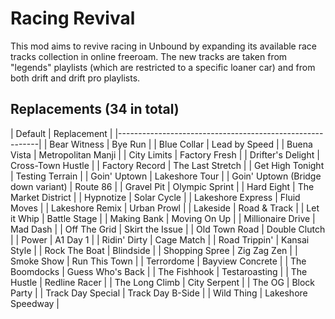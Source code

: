 # Racing Revival

This mod aims to revive racing in Unbound by expanding its available race tracks
collection in online freeroam. The new tracks are taken from "legends" playlists
(which are restricted to a specific loaner car) and from both drift and drift
pro playlists.

## Replacements (34 in total)

| Default                            | Replacement         |
|----------------------------------------------------------|
| Bear Witness                       | Bye Run             |
| Blue Collar                        | Lead by Speed       |
| Buena Vista                        | Metropolitan Manji  |
| City Limits                        | Factory Fresh       |
| Drifter's Delight                  | Cross-Town Hustle   |
| Factory Record                     | The Last Stretch    |
| Get High Tonight                   | Testing Terrain     |
| Goin' Uptown                       | Lakeshore Tour      |
| Goin' Uptown (Bridge down variant) | Route 86            |
| Gravel Pit                         | Olympic Sprint      |
| Hard Eight                         | The Market District |
| Hypnotize                          | Solar Cycle         |
| Lakeshore Express                  | Fluid Moves         |
| Lakeshore Remix                    | Urban Prowl         |
| Lakeside                           | Road & Track        |
| Let it Whip                        | Battle Stage        |
| Making Bank                        | Moving On Up        |
| Millionaire Drive                  | Mad Dash            |
| Off The Grid                       | Skirt the Issue     |
| Old Town Road                      | Double Clutch       |
| Power                              | A1 Day 1            |
| Ridin' Dirty                       | Cage Match          |
| Road Trippin'                      | Kansai Style        |
| Rock The Boat                      | Blindside           |
| Shopping Spree                     | Zig Zag Zen         |
| Smoke Show                         | Run This Town       |
| Terrordome                         | Bayview Concrete    |
| The Boomdocks                      | Guess Who's Back    |
| The Fishhook                       | Testaroasting       |
| The Hustle                         | Redline Racer       |
| The Long Climb                     | City Serpent        |
| The OG                             | Block Party         |
| Track Day Special                  | Track Day B-Side    |
| Wild Thing                         | Lakeshore Speedway  |
